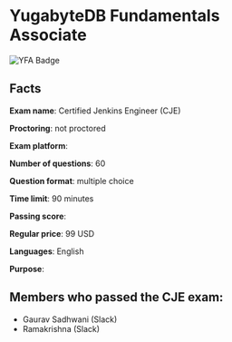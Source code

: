 # YugabyteDB Fundamentals Associate

![YFA Badge](/Yugabyte/YugabyteDB-Fundamentals-Certification/yfa-badge.png)

## Facts

**Exam name**: Certified Jenkins Engineer (CJE)

**Proctoring**: not proctored

**Exam platform**: 

**Number of questions**: 60

**Question format**: multiple choice

**Time limit**: 90 minutes

**Passing score**: 

**Regular price**: 99 USD

**Languages**: English

**Purpose**: 


## Members who passed the CJE exam:
- Gaurav Sadhwani (Slack)
- Ramakrishna (Slack)
